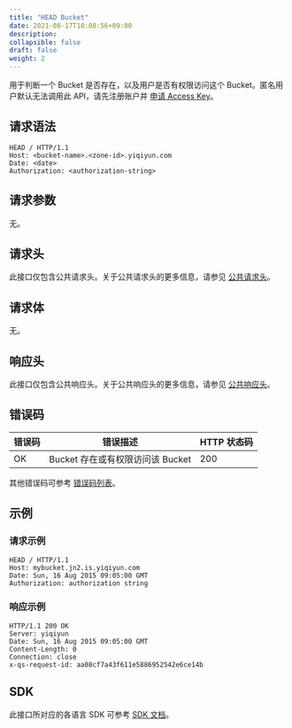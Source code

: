 ```yaml
---
title: "HEAD Bucket"
date: 2021-08-17T10:08:56+09:00
description:
collapsible: false
draft: false
weight: 2
---
```


用于判断一个 Bucket 是否存在，以及用户是否有权限访问这个 Bucket。匿名用户默认无法调用此 API，请先注册账户并 [申请 Access Key](/storage/object-storage/api/practices/signature/#获取-access-key)。

## 请求语法

```http
HEAD / HTTP/1.1
Host: <bucket-name>.<zone-id>.yiqiyun.com
Date: <date>
Authorization: <authorization-string>
```

## 请求参数

无。

## 请求头

此接口仅包含公共请求头。关于公共请求头的更多信息，请参见 [公共请求头](/storage/object-storage/api/common_header/#请求头字段-request-header)。

## 请求体

无。

## 响应头

此接口仅包含公共响应头。关于公共响应头的更多信息，请参见 [公共响应头](/storage/object-storage/api/common_header/#响应头字段-response-header)。

## 错误码

| 错误码 | 错误描述 | HTTP 状态码 |
| --- | --- | --- |
| OK | Bucket 存在或有权限访问该 Bucket | 200 |

其他错误码可参考 [错误码列表](/storage/object-storage/api/error_code/#错误码列表)。

## 示例

### 请求示例

```http
HEAD / HTTP/1.1
Host: mybucket.jn2.is.yiqiyun.com
Date: Sun, 16 Aug 2015 09:05:00 GMT
Authorization: authorization string
```

### 响应示例

```http
HTTP/1.1 200 OK
Server: yiqiyun
Date: Sun, 16 Aug 2015 09:05:00 GMT
Content-Length: 0
Connection: close
x-qs-request-id: aa08cf7a43f611e5886952542e6ce14b
```

## SDK

此接口所对应的各语言 SDK 可参考 [SDK 文档](/storage/object-storage/sdk/)。